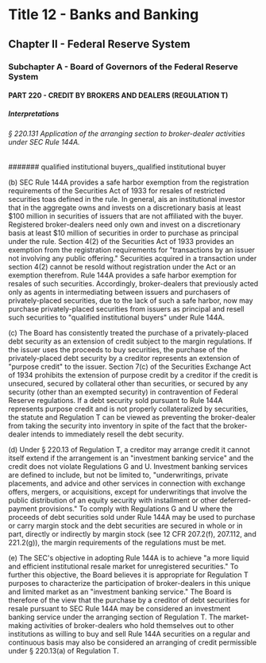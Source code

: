 
# Title 12 - Banks and Banking
## Chapter II - Federal Reserve System
### Subchapter A - Board of Governors of the Federal Reserve System
#### PART 220 - CREDIT BY BROKERS AND DEALERS (REGULATION T)
##### Interpretations
###### § 220.131 Application of the arranging section to broker-dealer activities under SEC Rule 144A.
####### qualified institutional buyers,,qualified institutional buyer

(b) SEC Rule 144A provides a safe harbor exemption from the registration requirements of the Securities Act of 1933 for resales of restricted securities toas defined in the rule. In general, ais an institutional investor that in the aggregate owns and invests on a discretionary basis at least $100 million in securities of issuers that are not affiliated with the buyer. Registered broker-dealers need only own and invest on a discretionary basis at least $10 million of securities in order to purchase as principal under the rule. Section 4(2) of the Securities Act of 1933 provides an exemption from the registration requirements for "transactions by an issuer not involving any public offering." Securities acquired in a transaction under section 4(2) cannot be resold without registration under the Act or an exemption therefrom. Rule 144A provides a safe harbor exemption for resales of such securities. Accordingly, broker-dealers that previously acted only as agents in intermediating between issuers and purchasers of privately-placed securities, due to the lack of such a safe harbor, now may purchase privately-placed securities from issuers as principal and resell such securities to "qualified institutional buyers" under Rule 144A.

(c) The Board has consistently treated the purchase of a privately-placed debt security as an extension of credit subject to the margin regulations. If the issuer uses the proceeds to buy securities, the purchase of the privately-placed debt security by a creditor represents an extension of "purpose credit" to the issuer. Section 7(c) of the Securities Exchange Act of 1934 prohibits the extension of purpose credit by a creditor if the credit is unsecured, secured by collateral other than securities, or secured by any security (other than an exempted security) in contravention of Federal Reserve regulations. If a debt security sold pursuant to Rule 144A represents purpose credit and is not properly collateralized by securities, the statute and Regulation T can be viewed as preventing the broker-dealer from taking the security into inventory in spite of the fact that the broker-dealer intends to immediately resell the debt security.

(d) Under § 220.13 of Regulation T, a creditor may arrange credit it cannot itself extend if the arrangement is an "investment banking service" and the credit does not violate Regulations G and U. Investment banking services are defined to include, but not be limited to, "underwritings, private placements, and advice and other services in connection with exchange offers, mergers, or acquisitions, except for underwritings that involve the public distribution of an equity security with installment or other deferred-payment provisions." To comply with Regulations G and U where the proceeds of debt securities sold under Rule 144A may be used to purchase or carry margin stock and the debt securities are secured in whole or in part, directly or indirectly by margin stock (see 12 CFR 207.2(f), 207.112, and 221.2(g)), the margin requirements of the regulations must be met.

(e) The SEC's objective in adopting Rule 144A is to achieve "a more liquid and efficient institutional resale market for unregistered securities." To further this objective, the Board believes it is appropriate for Regulation T purposes to characterize the participation of broker-dealers in this unique and limited market as an "investment banking service." The Board is therefore of the view that the purchase by a creditor of debt securities for resale pursuant to SEC Rule 144A may be considered an investment banking service under the arranging section of Regulation T. The market-making activities of broker-dealers who hold themselves out to other institutions as willing to buy and sell Rule 144A securities on a regular and continuous basis may also be considered an arranging of credit permissible under § 220.13(a) of Regulation T.
